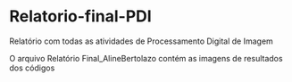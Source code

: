 # Relatorio-final-PDI

Relatório com todas as atividades de Processamento Digital de Imagem

O arquivo Relatório Final_AlineBertolazo contém as imagens de resultados dos códigos

